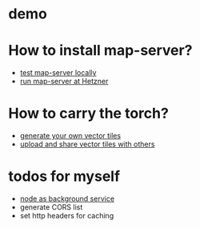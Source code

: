 # demo

<script src="map-demo.js" async>
	let hallo="test"
</script>

# How to install map-server?

- [test map-server locally](install-local.md)
- [run map-server at Hetzner](install-hetzner.md)

# How to carry the torch?

- [generate your own vector tiles](generate-tiles.md)
- [upload and share vector tiles with others](share-tiles.md)

# todos for myself

- [node as background service](https://stackoverflow.com/questions/4018154/how-do-i-run-a-node-js-app-as-a-background-service)
- generate CORS list
- set http headers for caching
